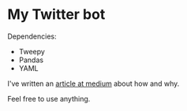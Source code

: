 # My Twitter bot

Dependencies:

* Tweepy
* Pandas
* YAML

I've written an [article at medium](https://medium.com/@casarock/how-i-built-a-corona-stats-twitter-bot-4f0dc90cf96e) about how and why.

Feel free to use anything.
